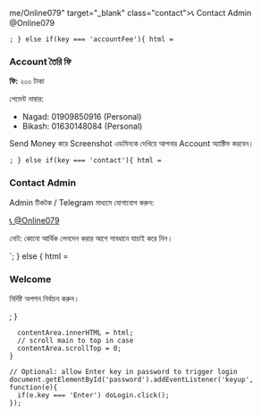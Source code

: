 me/Online079" target="_blank" class="contact">📞 Contact Admin @Online079</a></p>
        `;
      } else if(key === 'accountFee'){
        html = `
          <h3>Account তৈরি ফি</h3>
          <p><strong>ফি:</strong> ২০০ টাকা</p>
          <p>পেমেন্ট নাম্বার:</p>
          <ul>
            <li>Nagad: 01909850916 (Personal)</li>
            <li>Bikash: 01630148084 (Personal)</li>
          </ul>
          <p>Send Money করে Screenshot এডমিনকে দেখিয়ে আপনার Account অ্যাক্টিভ করবেন।</p>
        `;
      } else if(key === 'contact'){
        html = `
          <h3>Contact Admin</h3>
          <p>Admin টিকটক / Telegram মাধ্যমে যোগাযোগ করুন:</p>
          <p><a href="https://t.me/Online079" target="_blank" class="contact">📞 @Online079</a></p>
          <p style="color:var(--muted)">নোট: কোনো আর্থিক লেনদেন করার আগে সাবধানে যাচাই করে নিন।</p>
        `;
      } else {
        html = <h3>Welcome</h3><p>নির্দিষ্ট অপশন নির্বাচন করুন।</p>;
      }

      contentArea.innerHTML = html;
      // scroll main to top in case
      contentArea.scrollTop = 0;
    }

    // Optional: allow Enter key in password to trigger login
    document.getElementById('password').addEventListener('keyup', function(e){
      if(e.key === 'Enter') doLogin.click();
    });
  </script>
</body>
</html>
